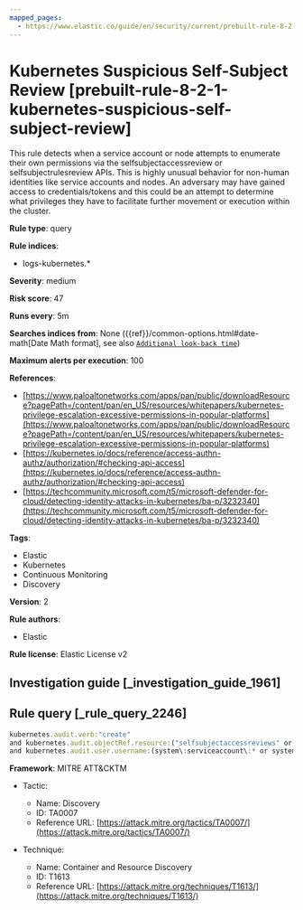 ```yaml
---
mapped_pages:
  - https://www.elastic.co/guide/en/security/current/prebuilt-rule-8-2-1-kubernetes-suspicious-self-subject-review.html
---
```


# Kubernetes Suspicious Self-Subject Review [prebuilt-rule-8-2-1-kubernetes-suspicious-self-subject-review]

This rule detects when a service account or node attempts to enumerate their own permissions via the selfsubjectaccessreview or selfsubjectrulesreview APIs. This is highly unusual behavior for non-human identities like service accounts and nodes. An adversary may have gained access to credentials/tokens and this could be an attempt to determine what privileges they have to facilitate further movement or execution within the cluster.

**Rule type**: query

**Rule indices**:

* logs-kubernetes.*

**Severity**: medium

**Risk score**: 47

**Runs every**: 5m

**Searches indices from**: None ({{ref}}/common-options.html#date-math[Date Math format], see also [`Additional look-back time`](docs-content://solutions/security/detect-and-alert/create-detection-rule.md#rule-schedule))

**Maximum alerts per execution**: 100

**References**:

* [https://www.paloaltonetworks.com/apps/pan/public/downloadResource?pagePath=/content/pan/en_US/resources/whitepapers/kubernetes-privilege-escalation-excessive-permissions-in-popular-platforms](https://www.paloaltonetworks.com/apps/pan/public/downloadResource?pagePath=/content/pan/en_US/resources/whitepapers/kubernetes-privilege-escalation-excessive-permissions-in-popular-platforms)
* [https://kubernetes.io/docs/reference/access-authn-authz/authorization/#checking-api-access](https://kubernetes.io/docs/reference/access-authn-authz/authorization/#checking-api-access)
* [https://techcommunity.microsoft.com/t5/microsoft-defender-for-cloud/detecting-identity-attacks-in-kubernetes/ba-p/3232340](https://techcommunity.microsoft.com/t5/microsoft-defender-for-cloud/detecting-identity-attacks-in-kubernetes/ba-p/3232340)

**Tags**:

* Elastic
* Kubernetes
* Continuous Monitoring
* Discovery

**Version**: 2

**Rule authors**:

* Elastic

**Rule license**: Elastic License v2

## Investigation guide [_investigation_guide_1961]



## Rule query [_rule_query_2246]

```js
kubernetes.audit.verb:"create"
and kubernetes.audit.objectRef.resource:("selfsubjectaccessreviews" or "selfsubjectrulesreviews")
and kubernetes.audit.user.username:(system\:serviceaccount\:* or system\:node\:*) or kubernetes.audit.impersonatedUser.username:(system\:serviceaccount\:* or system\:node\:*)
```

**Framework**: MITRE ATT&CKTM

* Tactic:

    * Name: Discovery
    * ID: TA0007
    * Reference URL: [https://attack.mitre.org/tactics/TA0007/](https://attack.mitre.org/tactics/TA0007/)

* Technique:

    * Name: Container and Resource Discovery
    * ID: T1613
    * Reference URL: [https://attack.mitre.org/techniques/T1613/](https://attack.mitre.org/techniques/T1613/)



